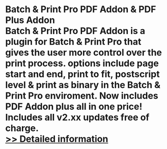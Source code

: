 # Batch & Print Pro PDF Addon & PDF Plus Addon<br />Batch & Print Pro PDF Addon is a plugin for Batch & Print Pro that gives the user more control over the print process. options include page start and end, print to fit, postscript level & print as binary in the Batch & Print Pro enviroment. Now includes PDF Addon plus all in one price! Includes all v2.xx updates free of charge.<br />[>> Detailed information](https://secure.shareit.com/shareit/product.html?productid=300357755&affiliateid=200057808)